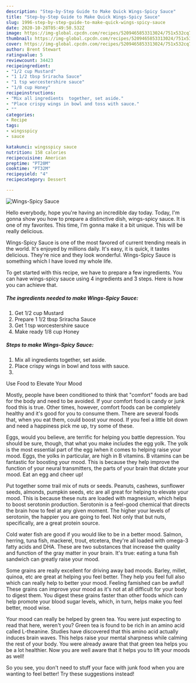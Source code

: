 ```yaml
---
description: "Step-by-Step Guide to Make Quick Wings-Spicy Sauce"
title: "Step-by-Step Guide to Make Quick Wings-Spicy Sauce"
slug: 1996-step-by-step-guide-to-make-quick-wings-spicy-sauce
date: 2020-10-28T05:49:50.532Z
image: https://img-global.cpcdn.com/recipes/5209465853313024/751x532cq70/wings-spicy-sauce-recipe-main-photo.jpg
thumbnail: https://img-global.cpcdn.com/recipes/5209465853313024/751x532cq70/wings-spicy-sauce-recipe-main-photo.jpg
cover: https://img-global.cpcdn.com/recipes/5209465853313024/751x532cq70/wings-spicy-sauce-recipe-main-photo.jpg
author: Brent Stewart
ratingvalue: 5
reviewcount: 34423
recipeingredient:
- "1/2 cup Mustard"
- "1 1/2 tbsp Sriracha Sauce"
- "1 tsp worcestershire sauce"
- "1/8 cup Honey"
recipeinstructions:
- "Mix all ingredients  together, set aside."
- "Place crispy wings in bowl and toss with sauce."
- ""
categories:
- Recipe
tags:
- wingsspicy
- sauce

katakunci: wingsspicy sauce 
nutrition: 158 calories
recipecuisine: American
preptime: "PT20M"
cooktime: "PT32M"
recipeyield: "4"
recipecategory: Dessert

---
```



![Wings-Spicy Sauce](https://img-global.cpcdn.com/recipes/5209465853313024/751x532cq70/wings-spicy-sauce-recipe-main-photo.jpg)

Hello everybody, hope you're having an incredible day today. Today, I'm gonna show you how to prepare a distinctive dish, wings-spicy sauce. It is one of my favorites. This time, I'm gonna make it a bit unique. This will be really delicious.



Wings-Spicy Sauce is one of the most favored of current trending meals in the world. It's enjoyed by millions daily. It's easy, it is quick, it tastes delicious. They're nice and they look wonderful. Wings-Spicy Sauce is something which I have loved my whole life.


To get started with this recipe, we have to prepare a few ingredients. You can have wings-spicy sauce using 4 ingredients and 3 steps. Here is how you can achieve that.

<!--inarticleads1-->

##### The ingredients needed to make Wings-Spicy Sauce:

1. Get 1/2 cup Mustard
1. Prepare 1 1/2 tbsp Sriracha Sauce
1. Get 1 tsp worcestershire sauce
1. Make ready 1/8 cup Honey




<!--inarticleads2-->

##### Steps to make Wings-Spicy Sauce:

1. Mix all ingredients  together, set aside.
1. Place crispy wings in bowl and toss with sauce.
1. 




Use Food to Elevate Your Mood


Mostly, people have been conditioned to think that "comfort" foods are bad for the body and need to be avoided. If your comfort food is candy or junk food this is true. Other times, however, comfort foods can be completely healthy and it's good for you to consume them. There are several foods that, when you eat them, could boost your mood. If you feel a little bit down and need a happiness pick me up, try some of these.

Eggs, would you believe, are terrific for helping you battle depression. You should be sure, though, that what you make includes the egg yolk. The yolk is the most essential part of the egg iwhen it comes to helping raise your mood. Eggs, the yolks in particular, are high in B vitamins. B vitamins can be fantastic for boosting your mood. This is because they help improve the function of your neural transmitters, the parts of your brain that dictate your mood. Eat an egg and cheer up!

Put together some trail mix of nuts or seeds. Peanuts, cashews, sunflower seeds, almonds, pumpkin seeds, etc are all great for helping to elevate your mood. This is because these nuts are loaded with magnesium, which helps to boost serotonin production. Serotonin is a feel-good chemical that directs the brain how to feel at any given moment. The higher your levels of serotonin, the happier you are going to feel. Not only that but nuts, specifically, are a great protein source.

Cold water fish are good if you would like to be in a better mood. Salmon, herring, tuna fish, mackerel, trout, etcetera, they're all loaded with omega-3 fatty acids and DHA. These are two substances that increase the quality and function of the gray matter in your brain. It's true: eating a tuna fish sandwich can greatly raise your mood. 

Some grains are really excellent for driving away bad moods. Barley, millet, quinoa, etc are great at helping you feel better. They help you feel full also which can really help to better your mood. Feeling famished can be awful! These grains can improve your mood as it's not at all difficult for your body to digest them. You digest these grains faster than other foods which can help promote your blood sugar levels, which, in turn, helps make you feel better, mood wise.

Your mood can really be helped by green tea. You were just expecting to read that here, weren't you? Green tea is found to be rich in an amino acid called L-theanine. Studies have discovered that this amino acid actually induces brain waves. This helps raise your mental sharpness while calming the rest of your body. You were already aware that that green tea helps you be a lot healthier. Now you are well aware that it helps you to lift your moods as well!

So you see, you don't need to stuff your face with junk food when you are wanting to feel better! Try  these suggestions  instead!

